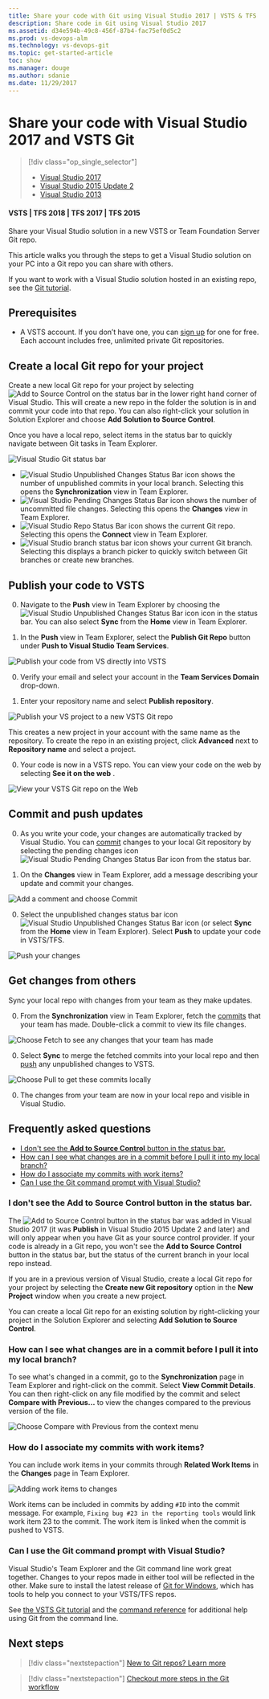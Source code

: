 ```yaml
---
title: Share your code with Git using Visual Studio 2017 | VSTS & TFS
description: Share code in Git using Visual Studio 2017
ms.assetid: d34e594b-49c8-456f-87b4-fac75ef0d5c2
ms.prod: vs-devops-alm
ms.technology: vs-devops-git 
ms.topic: get-started-article
toc: show
ms.manager: douge
ms.author: sdanie
ms.date: 11/29/2017
---
```


# Share your code with Visual Studio 2017 and VSTS Git

> [!div class="op_single_selector"]
> - [Visual Studio 2017](share-your-code-in-git-vs-2017.md)
> - [Visual Studio 2015 Update 2](share-your-code-in-git-vs.md)
> - [Visual Studio 2013](share-your-code-in-git-vs-2013.md)   
   
#### VSTS | TFS 2018 | TFS 2017 | TFS 2015 

Share your Visual Studio solution in a new VSTS or Team Foundation Server Git repo.

This article walks you through the steps to get a Visual Studio solution on your PC into a Git repo you can share with others. 

If you want to work with a Visual Studio solution hosted in an existing repo, see the [Git tutorial](gitquickstart.md).

## Prerequisites

* A VSTS account. If you don’t have one, you can [sign up](../accounts/create-account-msa-or-work-student.md) for one for free. Each account includes free, unlimited private Git repositories.

##  Create a local Git repo for your project

Create a new local Git repo for your project by selecting ![Add to Source Control](_img/share-your-code-in-git-vs-2017/add-src-control-status-bar.png) on the status bar in the lower right hand corner of Visual Studio.
This will create a new repo in the folder the solution is in and commit your code into that repo. You can also right-click your solution in Solution Explorer and choose **Add Solution to Source Control**.

Once you have a local repo, select items in the status bar to quickly navigate between Git tasks in Team Explorer.

![Visual Studio Git status bar](_img/share-your-code-in-git-vs-2017/vs-status-bar.png)

- ![Visual Studio Unpublished Changes Status Bar icon](_img/share-your-code-in-git-vs-2017/vs-unpublished-changes.png) shows the number of unpublished commits in your local branch. Selecting this opens the **Synchronization** view in Team Explorer.
- ![Visual Studio Pending Changes Status Bar icon](_img/share-your-code-in-git-vs-2017/vs-pending-changes.png) shows the number of uncommitted file changes. Selecting this opens the **Changes** view in Team Explorer.
- ![Visual Studio Repo Status Bar icon](_img/share-your-code-in-git-vs-2017/vs-current-repo.png) shows the current Git repo. Selecting this opens the **Connect** view in Team Explorer.
- ![Visual Studio branch status bar icon](_img/share-your-code-in-git-vs-2017/vs-branch-picker.png) shows your current Git branch. Selecting this displays a branch picker to quickly switch between Git branches or create new branches.   

## Publish your code to VSTS

0. Navigate to the **Push** view in Team Explorer by choosing the ![Visual Studio Unpublished Changes Status Bar icon](_img/share-your-code-in-git-vs-2017/vs-unpublished-changes.png) icon in the status bar. You can also select **Sync** from the **Home** view in Team Explorer.

0. In the **Push** view in Team Explorer, select the **Publish Git Repo** button under **Push to Visual Studio Team Services**.

 ![Publish your code from VS directly into VSTS](_img/share-your-code-in-git-vs-2017/publish-git-repo.png)

0. Verify your email and select your account in the **Team Services Domain** drop-down. 

0. Enter your repository name and select **Publish repository**. 

 ![Publish your VS project to a new VSTS Git repo](_img/share-your-code-in-git-vs-2017/vsts-publish-repo.png)

   This creates a new project in your account with the same name as the repository. To create the repo in an existing project, click **Advanced** next to **Repository name** and select a project.

0. Your code is now in a VSTS repo. You can view your code on the web by selecting **See it on the web** .
  
  ![View your VSTS Git repo on the Web](_img/share-your-code-in-git-vs-2017/vsts-view-on-web.png)
  
## Commit and push updates

0. As you write your code, your changes are automatically tracked by Visual Studio. 
You can [commit](tutorial/commits.md) changes to your local Git repository by selecting the pending changes icon ![Visual Studio Pending Changes Status Bar icon](_img/share-your-code-in-git-vs-2017/vs-pending-changes.png) from the status bar.

0. On the **Changes** view in Team Explorer, add a message describing your update and commit your changes.

 ![Add a comment and choose Commit](_img/share-your-code-in-git-vs-2017/vs-commit-changes.png)

0. Select the unpublished changes status bar icon ![Visual Studio Unpublished Changes Status Bar icon](_img/share-your-code-in-git-vs-2017/vs-unpublished-changes.png) (or select **Sync** from the **Home** view in Team Explorer). Select **Push** to 
update your code in VSTS/TFS.

 ![Push your changes](_img/share-your-code-in-git-vs-2017/vs-push-commits.png)

## Get changes from others

Sync your local repo with changes from your team as they make updates.

0. From the **Synchronization** view in Team Explorer, fetch the [commits](tutorial/commits.md) that your team has made. 
Double-click a commit to view its file changes.

 ![Choose Fetch to see any changes that your team has made](_img/share-your-code-in-git-vs-2017/fetch-commits.png)

0. Select **Sync** to merge the fetched commits into your local repo and then [push](tutorial/pushing.md) any unpublished changes to VSTS.

 ![Choose Pull to get these commits locally](_img/share-your-code-in-git-vs-2017/sync-commits.png)

0. The changes from your team are now in your local repo and visible in Visual Studio.
 
## Frequently asked questions

* [I don't see the **Add to Source Control** button in the status bar.](#i-dont-see-the-add-to-source-control-button-in-the-status-bar)
* [How can I see what changes are in a commit before I pull it into my local branch?](#how-can-i-see-what-changes-are-in-a-commit-before-i-pull-it-into-my-local-branch)
* [How do I associate my commits with work items?](#how-do-i-associate-my-commits-with-work-items)
* [Can I use the Git command prompt with Visual Studio?](#can-i-use-the-git-command-prompt-with-visual-studio)


### I don't see the **Add to Source Control** button in the status bar.

The ![Add to Source Control](_img/share-your-code-in-git-vs-2017/add-src-control-status-bar.png) button in the status bar was added in Visual Studio 2017 (it was **Publish** in Visual Studio 2015 Update 2 and later) and will only appear when you have Git as your source control provider. If your code is already in a Git repo, you won't see the **Add to Source Control** button in the status bar, but the status of the current branch in your local repo instead.

If you are in a previous version of Visual Studio, create a local Git repo for your project by selecting the **Create new Git repository** option in the **New Project** window when you create a new project. 

You can create a local Git repo for an existing solution by right-clicking your project in the Solution Explorer and selecting **Add Solution to Source Control**.

### How can I see what changes are in a commit before I pull it into my local branch?

To see what's changed in a commit, go to the **Synchronization** page in Team Explorer and right-click on the commit. Select **View Commit Details**.
You can then right-click on any file modified by the commit and select **Compare with Previous...** to view the changes compared to the previous 
version of the file.

 ![Choose Compare with Previous from the context menu](_img/share-your-code-in-git-vs-2017/compare-with-previous.png)

### How do I associate my commits with work items?

You can include work items in your commits through **Related Work Items** in the **Changes** page in Team Explorer. 

![Adding work items to changes](_img/share-your-code-in-git-vs-2017/linked-work-items.png)

Work items can be included in commits by adding `#ID` into the commit message. For example, `Fixing bug #23 in the reporting tools` would link work item 23
to the commit. The work item is linked when the commit is pushed to VSTS.

### Can I use the Git command prompt with Visual Studio?

Visual Studio's Team Explorer and the Git command line work great together. Changes to your repos made in either tool will be reflected in the other. 
Make sure to install the latest release of [Git for Windows](https://git-scm.com/download/win), which has tools to help you connect to your VSTS/TFS repos.

See [the VSTS Git tutorial](tutorial/gitworkflow.md) and the [command reference](command-prompt.md) for additional help using Git from the command line.


## Next steps

> [!div class="nextstepaction"]
> [New to Git repos? Learn more](https://www.visualstudio.com/learn/set-up-a-git-repository/)

> [!div class="nextstepaction"]
> [Checkout more steps in the Git workflow](gitquickstart.md)



